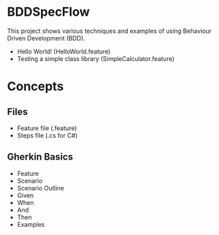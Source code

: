 # BDDSpecFlow
This project shows various techniques and examples of using Behaviour Driven Development (BDD).  

- Hello World! (HelloWorld.feature)
- Testing a simple class library (SimpleCalculator.feature)

# Concepts 

## Files  

- Feature file (.feature)
- Steps file (.cs for C#) 


## Gherkin Basics 

- Feature
- Scenario
- Scenario Outline
- Given 
- When 
- And 
- Then 
- Examples 


